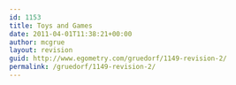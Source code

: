 ```yaml
---
id: 1153
title: Toys and Games
date: 2011-04-01T11:38:21+00:00
author: mcgrue
layout: revision
guid: http://www.egometry.com/gruedorf/1149-revision-2/
permalink: /gruedorf/1149-revision-2/
---
```

